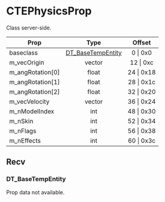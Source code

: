# CTEPhysicsProp

Class server-side.

|Prop|Type|Offset|
|---|:-:|:-:|
|baseclass|[DT_BaseTempEntity](#dt_basetempentity)|0 \| 0x0|
|m_vecOrigin|vector|12 \| 0xc|
|m_angRotation[0]|float|24 \| 0x18|
|m_angRotation[1]|float|28 \| 0x1c|
|m_angRotation[2]|float|32 \| 0x20|
|m_vecVelocity|vector|36 \| 0x24|
|m_nModelIndex|int|48 \| 0x30|
|m_nSkin|int|52 \| 0x34|
|m_nFlags|int|56 \| 0x38|
|m_nEffects|int|60 \| 0x3c|

## Recv

### DT_BaseTempEntity

Prop data not available.
